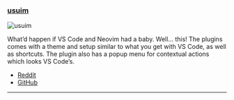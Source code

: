 <h3 id="new-usuim">
  <a href="#new-usuim">
    <span class="icon-text">
      <span class="icon">
        <i class="fa-solid fa-book"></i>
      </span>
    </span>
    <span>usuim</span>
  </a>
</h3>

![usuim](https://user-images.githubusercontent.com/506592/218438531-09f766c6-6c6e-4f9d-9512-98c9f4db66fa.png)

What’d happen if VS Code and Neovim had a baby. Well… this! The plugins comes with a theme and setup similar to what you
get with VS Code, as well as shortcuts. The plugin also has a popup menu for contextual actions which looks VS Code’s.

- [Reddit](https://www.reddit.com/r/neovim/comments/10vrg9l/usuim_my_attempt_at_a_friendly_configuration/)
- [GitHub](https://github.com/Usuim/Usuim)

---
